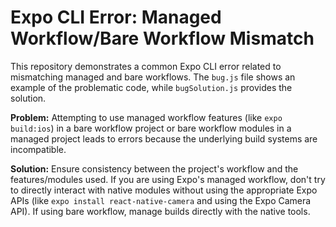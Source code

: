 # Expo CLI Error: Managed Workflow/Bare Workflow Mismatch

This repository demonstrates a common Expo CLI error related to mismatching managed and bare workflows.  The `bug.js` file shows an example of the problematic code, while `bugSolution.js` provides the solution.

**Problem:** Attempting to use managed workflow features (like `expo build:ios`) in a bare workflow project or bare workflow modules in a managed project leads to errors because the underlying build systems are incompatible.

**Solution:** Ensure consistency between the project's workflow and the features/modules used.  If you are using Expo's managed workflow, don't try to directly interact with native modules without using the appropriate Expo APIs (like `expo install react-native-camera` and using the Expo Camera API).  If using bare workflow, manage builds directly with the native tools.